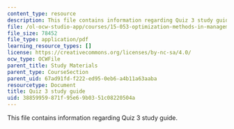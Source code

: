```yaml
---
content_type: resource
description: This file contains information regarding Quiz 3 study guide.
file: /ol-ocw-studio-app/courses/15-053-optimization-methods-in-management-science-spring-2013/38859959871f95e69b0351c08220504a_MIT15_053S13_quiz3guide.pdf
file_size: 78452
file_type: application/pdf
learning_resource_types: []
license: https://creativecommons.org/licenses/by-nc-sa/4.0/
ocw_type: OCWFile
parent_title: Study Materials
parent_type: CourseSection
parent_uid: 67ad91fd-f222-ed95-0eb6-a4b11a63aaba
resourcetype: Document
title: Quiz 3 study guide
uid: 38859959-871f-95e6-9b03-51c08220504a
---
```

This file contains information regarding Quiz 3 study guide.